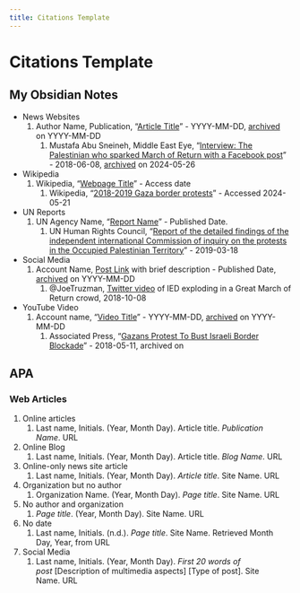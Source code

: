 ```yaml
---
title: Citations Template
---
```


# Citations Template

## My Obsidian Notes

- News Websites
    1. Author Name, Publication, “[Article Title]()” - YYYY-MM-DD, [archived]() on YYYY-MM-DD
        1. Mustafa Abu Sneineh, Middle East Eye, “[Interview: The Palestinian who sparked March of Return with a Facebook post](https://www.middleeasteye.net/news/interview-palestinian-who-sparked-march-return-facebook-post)” - 2018-06-08, [archived](https://web.archive.org/web/2/https://www.middleeasteye.net/news/interview-palestinian-who-sparked-march-return-facebook-post) on 2024-05-26
- Wikipedia
    1. Wikipedia, “[Webpage Title]()” - Access date
        1. Wikipedia, “[2018-2019 Gaza border protests](https://en.wikipedia.org/wiki/2018%E2%80%932019_Gaza_border_protests)” - Accessed 2024-05-21
- UN Reports
    1. UN Agency Name, “[Report Name]()” - Published Date.
        1. UN Human Rights Council, “[Report of the detailed findings of the independent international Commission of inquiry on the protests in the Occupied Palestinian Territory](https://www.ohchr.org/sites/default/files/HRBodies/HRC/RegularSessions/Session40/Documents/A_HRC_40_74_CRP2.pdf)” - 2019-03-18
- Social Media
    1. Account Name, [Post Link]() with brief description - Published Date, [archived]() on YYYY-MM-DD
        1. @JoeTruzman, [Twitter video](https://x.com/JoeTruzman/status/1049356940189392897) of IED exploding in a Great March of Return crowd, 2018-10-08
- YouTube Video
    1. Account name, “[Video Title]()” - YYYY-MM-DD, [archived]() on YYYY-MM-DD
        1. Associated Press, “[Gazans Protest To Bust Israeli Border Blockade](https://www.youtube.com/watch?v=6CxqQCfkoyA)” - 2018-05-11, archived on

## APA

### Web Articles

1. Online articles
	1. Last name, Initials. (Year, Month Day). Article title. _Publication Name_. URL
2. Online Blog
	1. Last name, Initials. (Year, Month Day). Article title. _Blog Name_. URL
3. Online-only news site article
	1. Last name, Initials. (Year, Month Day). _Article title_. Site Name. URL
4. Organization but no author
	1. Organization Name. (Year, Month Day). _Page title_. Site Name. URL
5. No author and organization
	1. _Page title_. (Year, Month Day). Site Name. URL
6. No date
	1. Last name, Initials. (n.d.). _Page title_. Site Name. Retrieved Month Day, Year, from URL
7. Social Media
	1. Last name, Initials. (Year, Month Day). _First 20 words of post_ [Description of multimedia aspects] [Type of post]. Site Name. URL
